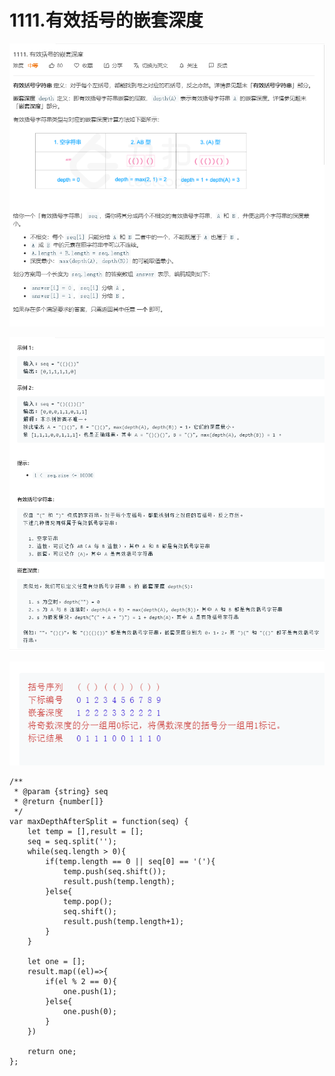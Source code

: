 # 1111.有效括号的嵌套深度
![](img/1111.有效括号的嵌套深度.png)  

![](img/1111.有效括号的嵌套深度1.png)  

![](img/1111.有效括号的嵌套深度2.png)  

```
/**
 * @param {string} seq
 * @return {number[]}
 */
var maxDepthAfterSplit = function(seq) {
    let temp = [],result = [];
    seq = seq.split('');
    while(seq.length > 0){
        if(temp.length == 0 || seq[0] == '('){
            temp.push(seq.shift());
            result.push(temp.length);
        }else{
            temp.pop();
            seq.shift();
            result.push(temp.length+1);
        }
    }

    let one = [];
    result.map((el)=>{
        if(el % 2 == 0){
            one.push(1);
        }else{
            one.push(0);
        }
    })

    return one;
};
```